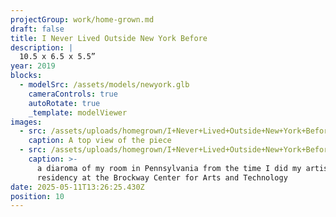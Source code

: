 ```yaml
---
projectGroup: work/home-grown.md
draft: false
title: I Never Lived Outside New York Before
description: |
  10.5 x 6.5 x 5.5”
year: 2019
blocks:
  - modelSrc: /assets/models/newyork.glb
    cameraControls: true
    autoRotate: true
    _template: modelViewer
images:
  - src: /assets/uploads/homegrown/I+Never+Lived+Outside+New+York+Before2.jpg
    caption: A top view of the piece
  - src: /assets/uploads/homegrown/I+Never+Lived+Outside+New+York+Before.jpeg
    caption: >-
      a diaroma of my room in Pennsylvania from the time I did my artist
      residency at the Brockway Center for Arts and Technology
date: 2025-05-11T13:26:25.430Z
position: 10
---
```


